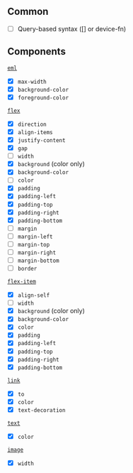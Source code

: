 ## Common

- [ ] Query-based syntax ([] or device-fn)

## Components

[`eml`](./docs/eml.md)

- [x] `max-width`
- [x] `background-color`
- [x] `foreground-color`

[`flex`](./docs/flex.md)

- [x] `direction`
- [x] `align-items`
- [x] `justify-content`
- [x] `gap`
- [ ] `width`
- [x] `background` (color only)
- [x] `background-color`
- [ ] `color`
- [x] `padding`
- [x] `padding-left`
- [x] `padding-top`
- [x] `padding-right`
- [x] `padding-bottom`
- [ ] `margin`
- [ ] `margin-left`
- [ ] `margin-top`
- [ ] `margin-right`
- [ ] `margin-bottom`
- [ ] `border`

[`flex-item`](./docs/flex-item.md)

- [x] `align-self`
- [ ] `width`
- [x] `background` (color only)
- [x] `background-color`
- [x] `color`
- [x] `padding`
- [x] `padding-left`
- [x] `padding-top`
- [x] `padding-right`
- [x] `padding-bottom`

[`link`](./docs/link.md)

- [x] `to`
- [x] `color`
- [x] `text-decoration`

[`text`](./docs/text.md)

- [x] `color`

[`image`](./docs/image.md)

- [x] `width`
